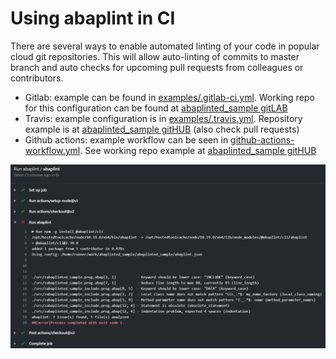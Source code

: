 # Using abaplint in CI

There are several ways to enable automated linting of your code in popular cloud git repositories. This will allow auto-linting of commits to master branch and auto checks for upcoming pull requests from colleagues or contributors.

- Gitlab: example can be found in [examples/.gitlab-ci.yml](examples/.gitlab-ci.yml). Working repo for this configuration can be found at [abaplinted_sample gitLAB](https://gitlab.com/atsybulsky/abaplinted_sample)
- Travis: example configuration is in [examples/.travis.yml](examples/.travis.yml). Repository example is at [abaplinted_sample gitHUB](https://github.com/sbcgua/abaplinted_sample) (also check pull requests)
- Github actions: example workflow can be seen in [github-actions-workflow.yml](github-actions-workflow.yml). See working repo example at [abaplinted_sample gitHUB](https://github.com/sbcgua/abaplinted_sample)

![workflow example](workflow-example.png)
